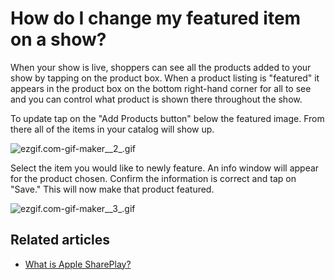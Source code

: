 # How do I change my featured item on a show?

When your show is live, shoppers can see all the products added to your show by tapping on the product box. When a product listing is "featured" it appears in the product box on the bottom right-hand corner for all to see and you can control what product is shown there throughout the show.

To update tap on the "Add Products button" below the featured image. From there all of the items in your catalog will show up.

![ezgif.com-gif-maker\_\_2\_.gif](https://help.popshop.live/hc/article\_attachments/4409237365657/ezgif.com-gif-maker\_\_2\_.gif)

Select the item you would like to newly feature. An info window will appear for the product chosen. Confirm the information is correct and tap on "Save." This will now make that product featured.&#x20;

![ezgif.com-gif-maker\_\_3\_.gif](https://help.popshop.live/hc/article\_attachments/4409237376793/ezgif.com-gif-maker\_\_3\_.gif)

## Related articles

* [What is Apple SharePlay?](https://jamble.gitbook.io/popshop-live/hosting-and-after-your-show/what-is-apple-shareplay)
